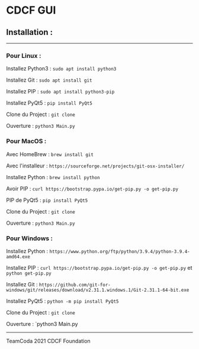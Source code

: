 # CDCF GUI
## Installation :

***
### Pour Linux :

Installez Python3 : `sudo apt install python3`

Installez Git : `sudo apt install git`

Installez PIP : `sudo apt install python3-pip`

Installez PyQt5 : `pip install PyQt5`

Clone du Project : `git clone `

Ouverture : `python3 Main.py`

### Pour MacOS :

Avec HomeBrew : `brew install git`

Avec l'installeur : `https://sourceforge.net/projects/git-osx-installer/`

Installez Python : `brew install python`

Avoir PIP : `curl https://bootstrap.pypa.io/get-pip.py -o get-pip.py`

PIP de PyQt5 : `pip install PyQt5`

Clone du Project : `git clone `

Ouverture : `python3 Main.py`

### Pour Windows :

Installez Python : `https://www.python.org/ftp/python/3.9.4/python-3.9.4-amd64.exe`

Installez PIP : `curl https://bootstrap.pypa.io/get-pip.py -o get-pip.py`
et `python get-pip.py`

Installez Git : `https://github.com/git-for-windows/git/releases/download/v2.31.1.windows.1/Git-2.31.1-64-bit.exe`

Installez PyQt5 : `python -m pip install PyQt5`

Clone du Project : `git clone `

Ouverture : `python3 Main.py

***

TeamCoda 2021
CDCF Foundation